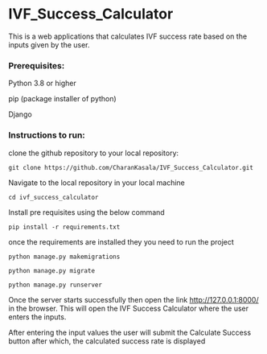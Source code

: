 # IVF_Success_Calculator

This is a web applications that calculates IVF success rate based on the inputs given by the user.

### Prerequisites:
Python 3.8 or higher

pip  (package installer of python)

Django 

### Instructions to run:

clone the github repository to your local repository:

    git clone https://github.com/CharanKasala/IVF_Success_Calculator.git

Navigate to the local repository in your local machine 

    cd ivf_success_calculator

Install pre requisites using the below command

    pip install -r requirements.txt

once the requirements are installed they you need to run the project

    python manage.py makemigrations

    python manage.py migrate

    python manage.py runserver


Once the server starts successfully then open the link http://127.0.0.1:8000/ in the browser. This will open the IVF Success Calculator where the user enters the inputs. 

After entering the input values the user will submit the Calculate Success button after which, the calculated success rate is displayed





